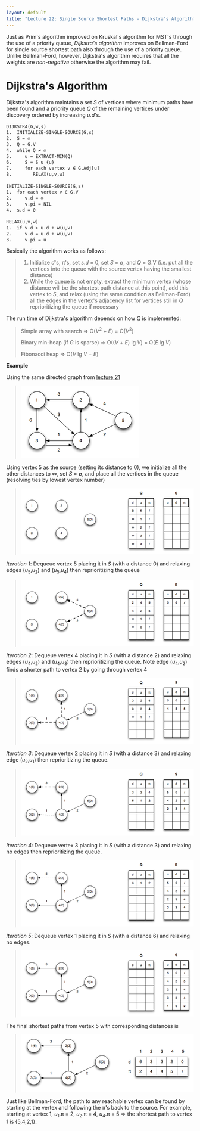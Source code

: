 ```yaml
---
layout: default
title: "Lecture 22: Single Source Shortest Paths - Dijkstra's Algorithm"
---
```


Just as Prim's algorithm improved on Kruskal's algorithm for MST's through the use of a priority queue, *Dijkstra's algorithm* improves on Bellman-Ford for single source shortest path also through the use of a priority queue. Unlike Bellman-Ford, however, Dijkstra's algorithm requires that all the weights are *non-negative* otherwise the algorithm may fail.

Dijkstra's Algorithm
====================

Dijkstra's algorithm maintains a set *S* of vertices where minimum paths have been found and a priority queue *Q* of the remaining vertices under discovery ordered by increasing *u.d*'s.

	DIJKSTRA(G,w,s)
	1.  INITIALIZE-SINGLE-SOURCE(G,s)
	2.  S = ∅
	3.  Q = G.V
	4.  while Q ≠ ∅
	5.     u = EXTRACT-MIN(Q)
	6.     S = S ∪ {u}
	7.     for each vertex v ∈ G.Adj[u]
	8.        RELAX(u,v,w)

	INITIALIZE-SINGLE-SOURCE(G,s)
	1.  for each vertex v ∈ G.V
	2.     v.d = ∞
	3.     v.pi = NIL
	4.  s.d = 0
	
	RELAX(u,v,w)
	1.  if v.d > u.d + w(u,v)
	2.     v.d = u.d + w(u,v)
	3.     v.pi = u

Basically the algorithm works as follows:

> 1.  Initialize *d*'s, π's, set *s.d* = 0, set *S* = ∅, and *Q* = G.V (i.e. put all the vertices into the queue with the source vertex having the smallest distance)
> 2.  While the queue is not empty, extract the minimum vertex (whose distance will be the shortest path distance at this point), add this vertex to *S*, and relax (using the same condition as Bellman-Ford) all the edges in the vertex's adjacency list for vertices still in *Q* reprioritizing the queue if necessary

The run time of Dijkstra's algorithm depends on how *Q* is implemented:

> Simple array with search ⇒ O(*V*<sup>2</sup> + *E*) = O(*V*<sup>2</sup>)
>
> Binary min-heap (if *G* is sparse) ⇒ O((*V* + *E*) lg *V*) = O(*E* lg *V*)
>
> Fibonacci heap ⇒ O(*V* lg *V* + *E*)

**Example**

Using the same directed graph from [lecture 21](lecture21.html)

> ![image](images/lecture22/Dijkstraexample.png)

Using vertex 5 as the source (setting its distance to 0), we initialize all the other distances to ∞, set *S* = ∅, and place all the vertices in the queue (resolving ties by lowest vertex number)

> ![image](images/lecture22/Dijkstraexample1.png)

*Iteration 1*: Dequeue vertex 5 placing it in *S* (with a distance 0) and relaxing edges (*u*<sub>5</sub>,*u*<sub>2</sub>) and (*u*<sub>5</sub>,*u*<sub>4</sub>) then reprioritizing the queue

> ![image](images/lecture22/Dijkstraexample2.png)

*Iteration 2*: Dequeue vertex 4 placing it in *S* (with a distance 2) and relaxing edges (*u*<sub>4</sub>,*u*<sub>2</sub>) and (*u*<sub>4</sub>,*u*<sub>3</sub>) then reprioritizing the queue. Note edge (*u*<sub>4</sub>,*u*<sub>2</sub>) finds a shorter path to vertex 2 by going through vertex 4

> ![image](images/lecture22/Dijkstraexample3.png)

*Iteration 3*: Dequeue vertex 2 placing it in *S* (with a distance 3) and relaxing edge (*u*<sub>2</sub>,*u*<sub>1</sub>) then reprioritizing the queue.

> ![image](images/lecture22/Dijkstraexample4.png)

*Iteration 4*: Dequeue vertex 3 placing it in *S* (with a distance 3) and relaxing no edges then reprioritizing the queue.

> ![image](images/lecture22/Dijkstraexample5.png)

*Iteration 5*: Dequeue vertex 1 placing it in *S* (with a distance 6) and relaxing no edges.

> ![image](images/lecture22/Dijkstraexample6.png)

The final shortest paths from vertex 5 with corresponding distances is

> ![image](images/lecture22/Dijkstraexample7.png)

Just like Bellman-Ford, the path to any reachable vertex can be found by starting at the vertex and following the π's back to the source. For example, starting at vertex 1, *u*<sub>1</sub>.π = 2, *u*<sub>2</sub>.π = 4, *u*<sub>4</sub>.π = 5 ⇒ the shortest path to vertex 1 is {5,4,2,1}.

